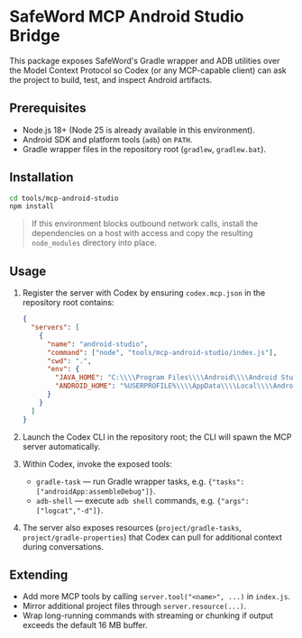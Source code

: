 # SafeWord MCP Android Studio Bridge

This package exposes SafeWord's Gradle wrapper and ADB utilities over the Model Context Protocol so Codex (or any MCP-capable client) can ask the project to build, test, and inspect Android artifacts.

## Prerequisites
- Node.js 18+ (Node 25 is already available in this environment).
- Android SDK and platform tools (`adb`) on `PATH`.
- Gradle wrapper files in the repository root (`gradlew`, `gradlew.bat`).

## Installation
```bash
cd tools/mcp-android-studio
npm install
```

> If this environment blocks outbound network calls, install the dependencies on a host with access and copy the resulting `node_modules` directory into place.

## Usage
1. Register the server with Codex by ensuring `codex.mcp.json` in the repository root contains:
   ```json
   {
     "servers": [
       {
         "name": "android-studio",
         "command": ["node", "tools/mcp-android-studio/index.js"],
         "cwd": ".",
         "env": {
           "JAVA_HOME": "C:\\\\Program Files\\\\Android\\\\Android Studio\\\\jbr",
           "ANDROID_HOME": "%USERPROFILE%\\\\AppData\\\\Local\\\\Android\\\\Sdk"
         }
       }
     ]
   }
   ```

2. Launch the Codex CLI in the repository root; the CLI will spawn the MCP server automatically.

3. Within Codex, invoke the exposed tools:
   - `gradle-task` — run Gradle wrapper tasks, e.g. `{"tasks":["androidApp:assembleDebug"]}`.
   - `adb-shell` — execute `adb shell` commands, e.g. `{"args":["logcat","-d"]}`.

4. The server also exposes resources (`project/gradle-tasks`, `project/gradle-properties`) that Codex can pull for additional context during conversations.

## Extending
- Add more MCP tools by calling `server.tool("<name>", ...)` in `index.js`.
- Mirror additional project files through `server.resource(...)`.
- Wrap long-running commands with streaming or chunking if output exceeds the default 16 MB buffer.
